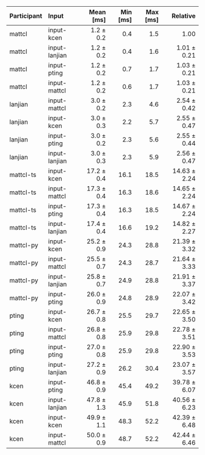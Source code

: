 | Participant | Input | Mean [ms] | Min [ms] | Max [ms] | Relative |
|:---|:---|---:|---:|---:|---:|
| mattcl | input-kcen | 1.2 ± 0.2 | 0.4 | 1.5 | 1.00 |
| mattcl | input-lanjian | 1.2 ± 0.2 | 0.4 | 1.6 | 1.01 ± 0.21 |
| mattcl | input-pting | 1.2 ± 0.2 | 0.7 | 1.7 | 1.03 ± 0.21 |
| mattcl | input-mattcl | 1.2 ± 0.2 | 0.6 | 1.7 | 1.03 ± 0.21 |
| lanjian | input-mattcl | 3.0 ± 0.2 | 2.3 | 4.6 | 2.54 ± 0.42 |
| lanjian | input-kcen | 3.0 ± 0.3 | 2.2 | 5.7 | 2.55 ± 0.47 |
| lanjian | input-pting | 3.0 ± 0.2 | 2.3 | 5.6 | 2.55 ± 0.44 |
| lanjian | input-lanjian | 3.0 ± 0.3 | 2.3 | 5.9 | 2.56 ± 0.47 |
| mattcl-ts | input-kcen | 17.2 ± 0.4 | 16.1 | 18.5 | 14.63 ± 2.24 |
| mattcl-ts | input-mattcl | 17.3 ± 0.4 | 16.3 | 18.6 | 14.65 ± 2.24 |
| mattcl-ts | input-pting | 17.3 ± 0.4 | 16.3 | 18.5 | 14.67 ± 2.24 |
| mattcl-ts | input-lanjian | 17.4 ± 0.4 | 16.6 | 19.2 | 14.82 ± 2.27 |
| mattcl-py | input-kcen | 25.2 ± 0.9 | 24.3 | 28.8 | 21.39 ± 3.32 |
| mattcl-py | input-mattcl | 25.5 ± 0.7 | 24.3 | 28.7 | 21.64 ± 3.33 |
| mattcl-py | input-lanjian | 25.8 ± 0.7 | 24.9 | 28.8 | 21.91 ± 3.37 |
| mattcl-py | input-pting | 26.0 ± 0.9 | 24.8 | 28.9 | 22.07 ± 3.42 |
| pting | input-kcen | 26.7 ± 0.8 | 25.5 | 29.7 | 22.65 ± 3.50 |
| pting | input-mattcl | 26.8 ± 0.8 | 25.9 | 29.8 | 22.78 ± 3.51 |
| pting | input-pting | 27.0 ± 0.8 | 25.9 | 29.8 | 22.90 ± 3.53 |
| pting | input-lanjian | 27.2 ± 0.9 | 26.2 | 30.4 | 23.07 ± 3.57 |
| kcen | input-pting | 46.8 ± 0.9 | 45.4 | 49.2 | 39.78 ± 6.07 |
| kcen | input-lanjian | 47.8 ± 1.3 | 45.9 | 51.8 | 40.56 ± 6.23 |
| kcen | input-kcen | 49.9 ± 1.1 | 48.3 | 52.2 | 42.39 ± 6.48 |
| kcen | input-mattcl | 50.0 ± 0.9 | 48.7 | 52.2 | 42.44 ± 6.46 |
